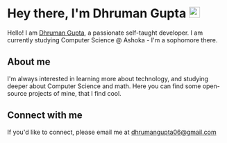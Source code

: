 # Hey there, I'm Dhruman Gupta <img src="https://media.giphy.com/media/hvRJCLFzcasrR4ia7z/giphy.gif" width="25px">

Hello! I am [Dhruman Gupta](https://berlm.me/), a passionate self-taught developer. I am currently studying Computer Science @ Ashoka - I'm a sophomore there.

## About me

I'm always interested in learning more about technology, and studying deeper about Computer Science and math. Here you can find some open-source projects of mine, that I find cool.

## Connect with me

If you'd like to connect, please email me at [dhrumangupta06@gmail.com](mailto:dhrumangupta06@gmail.com)
